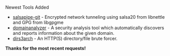 Newest Tools Added

* [salsapipe-git](https://github.com/0xcaca0/salsapipe) - Encrypted network tunneling using salsa20 from libnettle and GPG from libgpgme
* [domainanalyzer](http://sourceforge.net/projects/domainanalyzer/) - A security analysis tool which automatically discovers and reports information about the given domain.
* [dirs3arch](https://github.com/maurosoria/dirs3arch) - An HTTP(S) directory/file brute forcer.

**Thanks for the most recent requests!**
